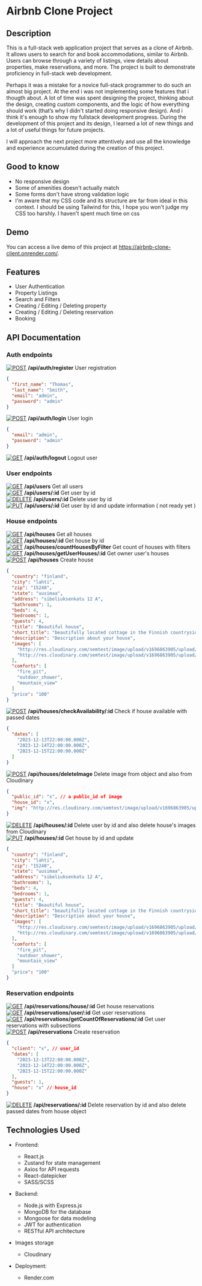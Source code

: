 # Airbnb Clone Project

## Description
This is a full-stack web application project that serves as a clone of Airbnb. It allows users to search for and book accommodations, similar to Airbnb. Users can browse through a variety of listings, view details about properties, make reservations, and more. The project is built to demonstrate proficiency in full-stack web development.

Perhaps it was a mistake for a novice full-stack programmer to do such an almost big project. At the end i was not implementing some features that i thougth about. A lot of time was spent designing the project, thinking about the design, creating custom components, and the logic of how everything should work (that’s why I didn't started doing responsive design). And i think it's enough to show my fullstack development progress.  During the development of this project and its design, I learned a lot of new things and a lot of useful things for future projects. 

I will approach the next project more attentively and use all the knowledge and experience accumulated during the creation of this project.

## Good to know
  - No responsive design
  - Some of amenities doesn't actually match
  - Some forms don't have strong validation logic
  - I'm aware that my CSS code and its structure are far from ideal in this context. I should be using Tailwind for this, I hope you won't judge my CSS too harshly. I haven't spent much time on css
## Demo
You can access a live demo of this project at https://airbnb-clone-client.onrender.com/.
## Features
- User Authentication
- Property Listings
- Search and Filters
- Creating / Editing / Deleting property
- Creating / Editing / Deleting reservation
- Booking

## API Documentation
### Auth endpoints
[![POST](https://img.shields.io/badge/POST-Green.svg)](URL) **/api/auth/register** User registration
<br>
```json
{
  "first_name": "Thomas",
  "last_name": "Smith",
  "email": "admin",
  "password": "admin"
}
```

[![POST](https://img.shields.io/badge/POST-Green.svg)](URL) **/api/auth/login** User login
<br>
```json
{
  "email": "admin",
  "password": "admin"
}
```
[![GET](https://img.shields.io/badge/GET-Blue?style=flat&color=blue&logo=http&logoColor=white)](URL) **/api/auth/logout** Logout user

### User endpoints
[![GET](https://img.shields.io/badge/GET-Blue?style=flat&color=blue&logo=http&logoColor=white)](URL) **/api/users**  Get all users <br>
[![GET](https://img.shields.io/badge/GET-Blue?style=flat&color=blue&logo=http&logoColor=white)](URL) **/api/users/:id**  Get user by id <br>
[![DELETE](https://img.shields.io/badge/DELETE-Red?style=flat&color=red&logo=http&logoColor=white)](URL) **/api/users/:id** Delete user by id <br>
[![PUT](https://img.shields.io/badge/PUT-Light%20Green?style=flat&color=lightgreen&logo=http&logoColor=white)](URL) **/api/users/:id** Get user by id and update information ( not ready yet ) 

### House endpoints
[![GET](https://img.shields.io/badge/GET-Blue?style=flat&color=blue&logo=http&logoColor=white)](URL) **/api/houses**  Get all houses <br>
[![GET](https://img.shields.io/badge/GET-Blue?style=flat&color=blue&logo=http&logoColor=white)](URL) **/api/houses/:id**  Get house by id <br>
[![GET](https://img.shields.io/badge/GET-Blue?style=flat&color=blue&logo=http&logoColor=white)](URL) **/api/houses/countHousesByFilter**  Get count of houses with filters <br>
[![GET](https://img.shields.io/badge/GET-Blue?style=flat&color=blue&logo=http&logoColor=white)](URL) **/api/houses/getUserHouses/:id**  Get owner user's houses <br>
[![POST](https://img.shields.io/badge/POST-Green.svg)](URL) **/api/houses** Create house <br>
```json
{
  "country": "finland",
  "city": "lahti",
  "zip": "15240",
  "state": "uusimaa",
  "address": "sibeliuksenkatu 12 A",
  "bathrooms": 1,
  "beds": 4,
  "bedrooms": 1,
  "guests": 4,
  "title": "Beautiful house",
  "short_title": "beautifully located cottage in the Finnish countryside",
  "description": "Description about your house",
  "images": [
    "http://res.cloudinary.com/semtest/image/upload/v1696863905/upload/x.jpg",
    "http://res.cloudinary.com/semtest/image/upload/v1696863905/upload/x.jpg"
  ],
  "comforts": [
    "fire_pit",
    "outdoor_shower",
    "mountain_view"
  ]
  "price": "100"
}
```
[![POST](https://img.shields.io/badge/POST-Green.svg)](URL) **/api/houses/checkAvailability/:id** Check if house available with passed dates 
<br>
```json
{
  "dates": [
    "2023-12-13T22:00:00.000Z",
    "2023-12-14T22:00:00.000Z",
    "2023-12-15T22:00:00.000Z"
  ]
}
```
[![POST](https://img.shields.io/badge/POST-Green.svg)](URL) **/api/houses/deleteImage** Delete image from object and also from Cloudinary  <br>
```json
{
  "public_id": "x", // a public_id of image
  "house_id": "x",
  "img": "http://res.cloudinary.com/semtest/image/upload/v1696863905/upload/x.jpg"
}
```
[![DELETE](https://img.shields.io/badge/DELETE-Red?style=flat&color=red&logo=http&logoColor=white)](URL) **/api/houses/:id**  Delete user by id and also delete house's images from Cloudinary <br>
[![PUT](https://img.shields.io/badge/PUT-Light%20Green?style=flat&color=lightgreen&logo=http&logoColor=white)](URL) **/api/houses/:id**  Get house by id and update <br> 
```json
{
  "country": "finland",
  "city": "lahti",
  "zip": "15240",
  "state": "uusimaa",
  "address": "sibeliuksenkatu 12 A",
  "bathrooms": 1,
  "beds": 4,
  "bedrooms": 1,
  "guests": 4,
  "title": "Beautiful house",
  "short_title": "beautifully located cottage in the Finnish countryside",
  "description": "Description about your house",
  "images": [
    "http://res.cloudinary.com/semtest/image/upload/v1696863905/upload/x.jpg",
    "http://res.cloudinary.com/semtest/image/upload/v1696863905/upload/x.jpg"
  ],
  "comforts": [
    "fire_pit",
    "outdoor_shower",
    "mountain_view"
  ]
  "price": "100"
}
```
### Reservation endpoints
[![GET](https://img.shields.io/badge/GET-Blue?style=flat&color=blue&logo=http&logoColor=white)](URL) **/api/reservations/house/:id**  Get house reservations <br>
[![GET](https://img.shields.io/badge/GET-Blue?style=flat&color=blue&logo=http&logoColor=white)](URL) **/api/reservations/user/:id**  Get user reservations <br>
[![GET](https://img.shields.io/badge/GET-Blue?style=flat&color=blue&logo=http&logoColor=white)](URL) **/api/reservations/getCountOfReservations/:id**  Get user reservations with subsections <br>
[![POST](https://img.shields.io/badge/POST-Green.svg)](URL) **/api/reservations** Create reservation <br>
```json
{
  "client": "x", // user_id
  "dates": [
    "2023-12-13T22:00:00.000Z",
    "2023-12-14T22:00:00.000Z",
    "2023-12-15T22:00:00.000Z"
  ],
  "guests": 1,
  "house": "x" // house_id
}
```
[![DELETE](https://img.shields.io/badge/DELETE-Red?style=flat&color=red&logo=http&logoColor=white)](URL) **/api/reservations/:id**  Delete reservation by id and also delete passed dates from house object <br>


## Technologies Used
- Frontend:
  - React.js
  - Zustand for state management
  - Axios for API requests
  - React-datepicker
  - SASS/SCSS
    
- Backend:
  - Node.js with Express.js
  - MongoDB for the database
  - Mongoose for data modeling
  - JWT for authentication
  - RESTful API architecture
    
- Images storage
  - Cloudinary
    
- Deployment:
  - Render.com

